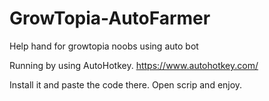 # GrowTopia-AutoFarmer
Help hand for growtopia noobs using auto bot

Running by using AutoHotkey.
https://www.autohotkey.com/

Install it and paste the code there. Open scrip and enjoy.
